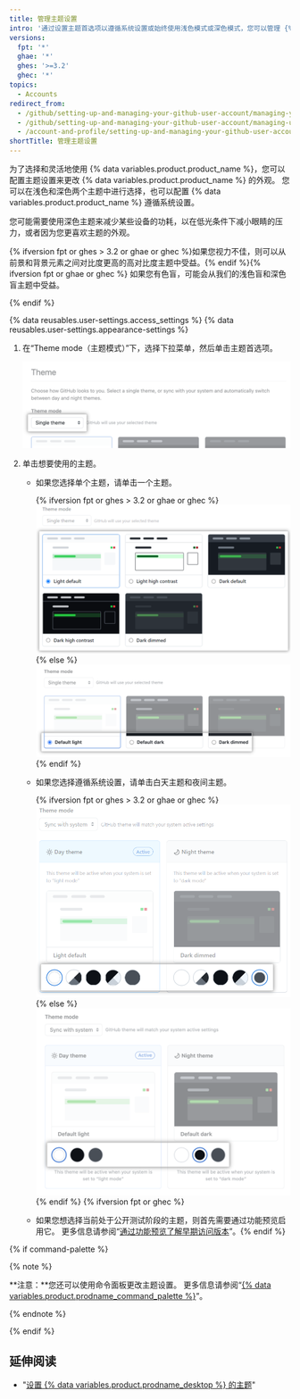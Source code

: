 ```yaml
---
title: 管理主题设置
intro: '通过设置主题首选项以遵循系统设置或始终使用浅色模式或深色模式，您可以管理 {% data variables.product.product_name %} 的外观，'
versions:
  fpt: '*'
  ghae: '*'
  ghes: '>=3.2'
  ghec: '*'
topics:
  - Accounts
redirect_from:
  - /github/setting-up-and-managing-your-github-user-account/managing-your-theme-settings
  - /github/setting-up-and-managing-your-github-user-account/managing-user-account-settings/managing-your-theme-settings
  - /account-and-profile/setting-up-and-managing-your-github-user-account/managing-user-account-settings/managing-your-theme-settings
shortTitle: 管理主题设置
---
```


为了选择和灵活地使用 {% data variables.product.product_name %}，您可以配置主题设置来更改 {% data variables.product.product_name %} 的外观。 您可以在浅色和深色两个主题中进行选择，也可以配置 {% data variables.product.product_name %} 遵循系统设置。

您可能需要使用深色主题来减少某些设备的功耗，以在低光条件下减小眼睛的压力，或者因为您更喜欢主题的外观。

{% ifversion fpt or ghes > 3.2 or ghae or ghec %}如果您视力不佳，则可以从前景和背景元素之间对比度更高的高对比度主题中受益。{% endif %}{% ifversion fpt or ghae or ghec %} 如果您有色盲，可能会从我们的浅色盲和深色盲主题中受益。

{% endif %}

{% data reusables.user-settings.access_settings %}
{% data reusables.user-settings.appearance-settings %}

1. 在“Theme mode（主题模式）”下，选择下拉菜单，然后单击主题首选项。

   !["主题模式"下的下拉菜单用于选择主题首选项](/assets/images/help/settings/theme-mode-drop-down-menu.png)
1. 单击想要使用的主题。
    - 如果您选择单个主题，请单击一个主题。

      {% ifversion fpt or ghes > 3.2 or ghae or ghec %}![Radio buttons for the choice of a single theme](/assets/images/help/settings/theme-choose-a-single-theme-highcontrast.png){% else %}![Radio buttons for the choice of a single theme](/assets/images/help/settings/theme-choose-a-single-theme.png){% endif %}
    - 如果您选择遵循系统设置，请单击白天主题和夜间主题。

      {% ifversion fpt or ghes > 3.2 or ghae or ghec %}![Buttons for the choice of a theme to sync with the system setting](/assets/images/help/settings/theme-choose-a-day-and-night-theme-to-sync-highcontrast.png){% else %}![Buttons for the choice of a theme to sync with the system setting](/assets/images/help/settings/theme-choose-a-day-and-night-theme-to-sync.png){% endif %}
    {% ifversion fpt or ghec %}
    - 如果您想选择当前处于公开测试阶段的主题，则首先需要通过功能预览启用它。 更多信息请参阅“[通过功能预览了解早期访问版本](/get-started/using-github/exploring-early-access-releases-with-feature-preview)”。{% endif %}

{% if command-palette %}

{% note %}

**注意：**您还可以使用命令面板更改主题设置。 更多信息请参阅“[{% data variables.product.prodname_command_palette %}](/get-started/using-github/github-command-palette)”。

{% endnote %}

{% endif %}

## 延伸阅读

- "[设置 {% data variables.product.prodname_desktop %} 的主题](/desktop/installing-and-configuring-github-desktop/setting-a-theme-for-github-desktop)"
